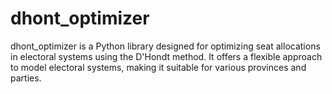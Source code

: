 # dhont_optimizer
dhont_optimizer is a Python library designed for optimizing seat allocations in electoral systems using the D'Hondt method. It offers a flexible approach to model electoral systems, making it suitable for various provinces and parties.
